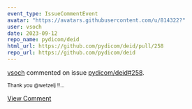 ```yaml
---
event_type: IssueCommentEvent
avatar: "https://avatars.githubusercontent.com/u/814322?"
user: vsoch
date: 2023-09-12
repo_name: pydicom/deid
html_url: https://github.com/pydicom/deid/pull/258
repo_url: https://github.com/pydicom/deid
---
```


<a href='https://github.com/vsoch' target='_blank'>vsoch</a> commented on issue <a href='https://github.com/pydicom/deid/pull/258' target='_blank'>pydicom/deid#258</a>.

<small>Thank you @wetzelj !!...</small>

<a href='https://github.com/pydicom/deid/pull/258' target='_blank'>View Comment</a>